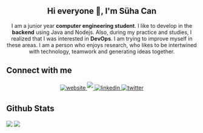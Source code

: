 <h2 align="center">Hi everyone 👋, I'm Süha Can</h2>
<p align="center">I am a junior year <strong>computer engineering student</strong>. I like to develop in the <strong>backend</strong> using Java and Nodejs. Also, during my practice and studies, I realized that I was interested in <strong>DevOps</strong>. I am trying to improve myself in these areas. I am a person who enjoys research, who likes to be intertwined with technology, teamwork and generating ideas together.</p>

## Connect with me  
<div align="center">
  
  <a href="https://suhacanuluer.github.io" target="_blank">
  <img src=https://img.shields.io/badge/website-f3723f.svg?&style=for-the-badge&logo=website&logoColor=white alt=website style="margin-bottom: 5px;" />
  </a>
  <a href="https://t.me/suhacanuluer" target="_blank">
  <img src=https://img.shields.io/badge/telegram-26a5e4.svg?&style=for-the-badge&logo=telegram&logoColor=white color=26a5e4 #alt=telegram style="margin-bottom: 5px;" />
  </a>
  <a href="https://linkedin.com/in/suhacanuluer" target="_blank">
  <img src=https://img.shields.io/badge/linkedin-%231E77B5.svg?&style=for-the-badge&logo=linkedin&logoColor=white alt=linkedin style="margin-bottom: 5px;" />
  </a>
  <a href="https://twitter.com/suhacanuluer" target="_blank">
  <img src=https://img.shields.io/badge/twitter-%2300acee.svg?&style=for-the-badge&logo=twitter&logoColor=white alt=twitter style="margin-bottom: 5px;" />
  </a>
</div>  

## Github Stats 

<a href="https://github.com/suhacanuluer"><img align="center" src="https://github-readme-stats.vercel.app/api?username=suhacanuluer&show_icons=true&bg_color=0d1117&text_color=bdc3c7&title_color=f3723f&icon_color=f3723f&hide_border=true" /></a>
<a href="https://github.com/suhacanuluer"><img align="center" src="https://github-readme-stats.vercel.app/api/top-langs/?username=suhacanuluer&bg_color=0d1117&text_color=bdc3c7&title_color=f3723f&hide_border=true&layout=compact&langs_count=10" /></a>
